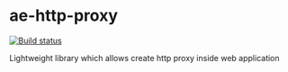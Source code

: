 # ae-http-proxy 
[![Build status](https://ci.appveyor.com/api/projects/status/3dj3wek1qfcp1gv0?svg=true)](https://ci.appveyor.com/project/Ermesx/ae-http-proxy)

Lightweight library which allows create http proxy inside web application
